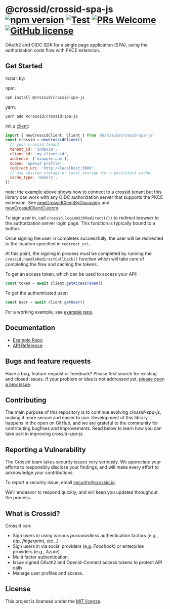 # @crossid/crossid-spa-js [![npm version](https://img.shields.io/npm/v/@crossid/crossid-spa-js?style=flat)](https://www.npmjs.com/package/@crossid/crossid-spa-js) [![Test](https://github.com/crossid/crossid-spa-js/actions/workflows/test.yml/badge.svg)](https://github.com/crossid/crossid-spa-js/actions/workflows/test.yml) [![PRs Welcome](https://img.shields.io/badge/PRs-welcome-brightgreen.svg)](https://reactjs.org/docs/how-to-contribute.html#your-first-pull-request) [![GitHub license](https://img.shields.io/badge/license-MIT-blue.svg)](https://github.com/crossid/crossid-spa-js/blob/main/LICENSE)

OAuth2 and OIDC SDK for a single page application (SPA), using the authorization code flow with PKCE extension.

## Get Started

Install by:

npm:

```sh
npm install @crossid/crossid-spa-js
```

yarn:

```sh
yarn add @crossid/crossid-spa-js
```

Init a [client](https://crossid.github.io/crossid-spa-js/classes/client.html):

```js
import { newCrossidClient, Client } from '@crossid/crossid-spa-js'
const crossid = newCrossidClient({
  // your crossid tenant
  tenant_id: 'indexia',
  client_id: 'my-client-id',
  audience: ['example.com'],
  scope: 'openid profile',
  redirect_uri: 'http://localhost:3009',
  // use session_storage or local_storage for a persistent cache.
  cache_type: 'memory',
})
```

note: the example above shows how to connect to a [crossid](https://crossid.io) tenant but this library can work with any OIDC authorization server that supports the PKCE extension. See [newCrossidClientByDiscovery](https://crossid.github.io/crossid-spa-js/modules.html#newcrossidclientbydiscovery) and [newCrossidClientCustom](https://crossid.github.io/crossid-spa-js/modules.html#newcrossidclientcustom).

To sign user in, call `crossid.loginWithRedirect({})` to redirect browser to the authprization server login page.
This function is typically bound to a button.

Once signing the user in completes successfully, the user will be redirected to the location specified in `redirect_uri`.

At this point, the signing in process must be completed by running the `crossid.handleRedirectCallback()` function which will take care of completing the flow and caching the tokens.

To get an access token, which can be used to access your API:

```js
const token = await client.getAccessToken()
```

To get the authenticated user:

```js
const user = await client.getUser()
```

For a working example, see [example repo](https://github.io/crossid/crossid-spa-js-example).

## Documentation

- [Example Repo](https://github.io/crossid/crossid-spa-js-example)
- [API Reference](https://crossid.github.io/crossid-spa-js/)

## Bugs and feature requests

Have a bug, feature request or feedback? Please first search for existing and closed issues. If your problem or idea is not addressed yet, [please open a new issue](https://github.com/crossid/crossid-spa-js/issues/new).

## Contributing

The main purpose of this repository is to continue evolving _crossid-spa-js_, making it more secure and easier to use. Development of this library happens in the open on GitHub, and we are grateful to the community for contributing bugfixes and improvements. Read below to learn how you can take part in improving _crossid-spa-js_.

## Reporting a Vulnerability

The Crossid team takes security issues very seriously. We appreciate your efforts to responsibly disclose your findings, and will make every effort to acknowledge your contributions.

To report a security issue, email [security@crossid.io](mailto:security@crossid.io).

We'll endeavor to respond quickly, and will keep you updated throughout the process.

## What is Crossid?

Crossid can:

- Sign users in using various _passwordless_ authentication factors (e.g., _otp_, _fingerprint_, etc...)
- Sign users in via social providers (e,g. _Facebook_) or enterprise providers (e.g., _Azure_)
- Multi factor authentication.
- Issue signed OAuth2 and Openid-Connect access tokens to protect API calls.
- Manage user profiles and access.

## License

This project is licensed under the [MIT license](./LICENSE).
